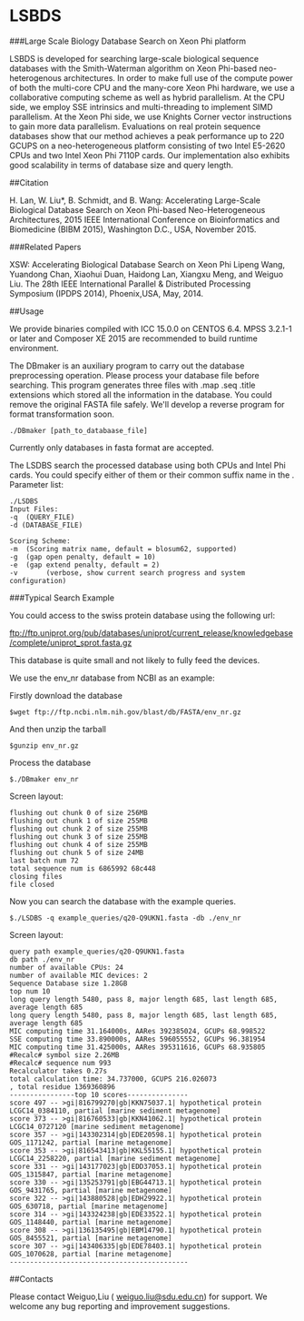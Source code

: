 # LSBDS
###Large Scale Biology Database Search on Xeon Phi platform

LSBDS is developed for searching large-scale biological sequence databases with the Smith-Waterman algorithm on Xeon Phi-based neo-heterogenous architectures. In order to make full use of the compute power of both the multi-core CPU and the many-core Xeon Phi hardware, we use a collaborative computing scheme as well as hybrid parallelism. At the CPU side, we employ SSE intrinsics and multi-threading to implement SIMD parallelism. At the Xeon Phi side, we use Knights Corner vector instructions to gain more data parallelism. Evaluations on real protein sequence databases show that our method achieves a peak performance up to 220 GCUPS on a neo-heterogeneous platform consisting of two Intel E5-2620 CPUs and two Intel Xeon Phi 7110P cards. Our implementation also exhibits good scalability in terms of database size and query length.

##Citation

H. Lan, W. Liu*, B. Schmidt, and B. Wang: Accelerating Large-Scale Biological Database Search on Xeon Phi-based Neo-Heterogeneous Architectures, 2015 IEEE International Conference on Bioinformatics and Biomedicine (BIBM 2015), Washington D.C., USA, November 2015.

###Related Papers

XSW: Accelerating Biological Database Search on Xeon Phi
Lipeng Wang, Yuandong Chan, Xiaohui Duan, Haidong Lan, Xiangxu Meng, and Weiguo Liu.
The 28th IEEE International Parallel & Distributed Processing Symposium (IPDPS 2014), Phoenix,USA, May, 2014.

##Usage

We provide binaries compiled with ICC 15.0.0 on CENTOS 6.4. MPSS 3.2.1-1 or later and Composer XE 2015 are recommended to build runtime environment.

The DBmaker is an auxiliary program to carry out the database preprocessing operation. Please process your database file before searching.
This program generates three files with .map .seq .title extensions which stored all the information in the database. You could remove the original FASTA file safely. We'll develop a reverse program for format transformation soon.

<pre><code>./DBmaker [path_to_databaase_file]
</code></pre>
Currently only databases in fasta format are accepted.

The LSDBS search the processed database using both CPUs and Intel Phi cards.  You could specify either of them or their common suffix name in the .
Parameter list:

<pre><code>./LSDBS 
Input Files:
-q <str> (QUERY_FILE) 
-d (DATABASE_FILE)

Scoring Scheme:
-m <str> (Scoring matrix name, default = blosum62, supported)
-g <int> (gap open penalty, default = 10)
-e <int> (gap extend penalty, default = 2)
-v       (verbose, show current search progress and system configuration)
</code></pre>

###Typical Search Example

You could access to the swiss protein database using the following url:

ftp://ftp.uniprot.org/pub/databases/uniprot/current_release/knowledgebase/complete/uniprot_sprot.fasta.gz

This database is quite small and not likely to fully feed the devices.

We use the env_nr database from NCBI as an example:

Firstly download the database
<pre><code>$wget ftp://ftp.ncbi.nlm.nih.gov/blast/db/FASTA/env_nr.gz
</code></pre>

And then unzip the tarball
<pre><code>$gunzip env_nr.gz
</code></pre>

Process the database

<pre><code>$./DBmaker env_nr
</code></pre>
Screen layout:

<pre><code>flushing out chunk 0 of size 256MB
flushing out chunk 1 of size 255MB
flushing out chunk 2 of size 255MB
flushing out chunk 3 of size 255MB
flushing out chunk 4 of size 255MB
flushing out chunk 5 of size 24MB
last batch num 72
total sequence num is 6865992 68c448
closing files
file closed
</code></pre>

Now you can search the database with the example queries.
<pre><code>$./LSDBS -q example_queries/q20-Q9UKN1.fasta -db ./env_nr
</code></pre>

Screen layout:
<pre><code>query path example_queries/q20-Q9UKN1.fasta
db path ./env_nr
number of available CPUs: 24
number of available MIC devices: 2
Sequence Database size 1.28GB
top num 10
long query length 5480, pass 8, major length 685, last length 685, average length 685
long query length 5480, pass 8, major length 685, last length 685, average length 685
MIC computing time 31.164000s, AARes 392385024, GCUPs 68.998522
SSE computing time 33.890000s, AARes 596055552, GCUPs 96.381954
MIC computing time 31.425000s, AARes 395311616, GCUPs 68.935805
#Recalc# symbol size 2.26MB
#Recalc# sequence num 993
Recalculator takes 0.27s
total calculation time: 34.737000, GCUPS 216.026073
, total residue 1369360896
----------------top 10 scores---------------
score 497 -- >gi|816799270|gb|KKN75037.1| hypothetical protein LCGC14_0384110, partial [marine sediment metagenome]
score 373 -- >gi|816760533|gb|KKN41062.1| hypothetical protein LCGC14_0727120 [marine sediment metagenome]
score 357 -- >gi|143302314|gb|EDE20598.1| hypothetical protein GOS_1171242, partial [marine metagenome]
score 353 -- >gi|816543413|gb|KKL55155.1| hypothetical protein LCGC14_2258220, partial [marine sediment metagenome]
score 331 -- >gi|143177023|gb|EDD37053.1| hypothetical protein GOS_1315847, partial [marine metagenome]
score 330 -- >gi|135253791|gb|EBG44713.1| hypothetical protein GOS_9431765, partial [marine metagenome]
score 322 -- >gi|143880528|gb|EDH29922.1| hypothetical protein GOS_630718, partial [marine metagenome]
score 314 -- >gi|143324238|gb|EDE33522.1| hypothetical protein GOS_1148440, partial [marine metagenome]
score 308 -- >gi|136135495|gb|EBM14790.1| hypothetical protein GOS_8455521, partial [marine metagenome]
score 307 -- >gi|143406335|gb|EDE78403.1| hypothetical protein GOS_1070628, partial [marine metagenome]
--------------------------------------------
</code></pre>

##Contacts

Please contact Weiguo,Liu ( weiguo.liu@sdu.edu.cn) for support. We welcome any bug reporting and improvement suggestions.
